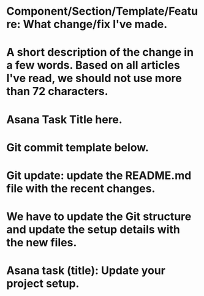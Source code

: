 # Component/Section/Template/Feature: What change/fix I've made.


# A short description of the change in a few words. Based on all articles I've read, we should not use more than 72 characters.


# Asana Task Title here.



# Git commit template below.
#
# Git update: update the README.md file with the recent changes.
#
# We have to update the Git structure and update the setup details with the new files.
#
# Asana task (title): Update your project setup.

